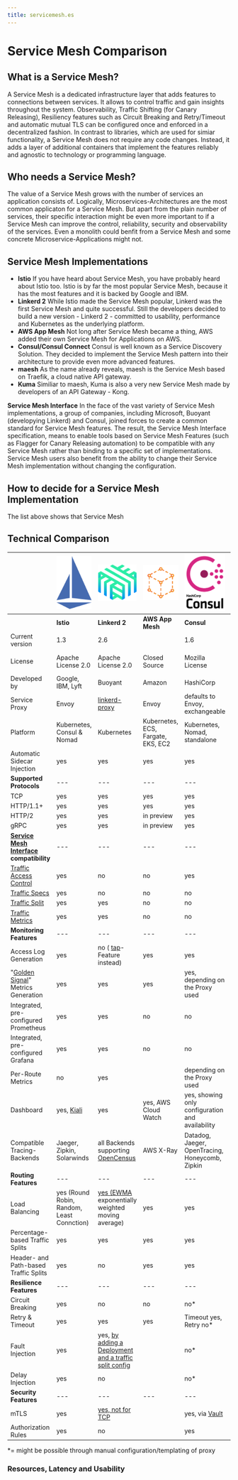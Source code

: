 ```yaml
---
title: servicemesh.es
---
```


# Service Mesh Comparison

## What is a Service Mesh?

A Service Mesh is a dedicated infrastructure layer that adds features to connections between services. It allows to control traffic and gain insights throughout the system. Observability, Traffic Shifting (for Canary Releasing), Resiliency features such as Circuit Breaking and Retry/Timeout and automatic mutual TLS can be configured once and enforced in a decentralized fashion. In contrast to libraries, which are used for simiar functionality, a Service Mesh does not require any code changes. Instead, it adds a layer of additional containers that implement the features reliably and agnostic to technology or programming language.  

## Who needs a Service Mesh?

The value of a Service Mesh grows with the number of services an application consists of. Logically, Microservices-Architectures are the most common applicaton for a Service Mesh. But apart from the plain number of services, their specific interaction might be even more important to if a Service Mesh can improve the control, reliability, security and observability of the services. Even a monolith could benfit from a Service Mesh and some concrete Microservice-Applications might not.

## Service Mesh Implementations

-  **Istio** 
  If you have heard about Service Mesh, you have probably heard about Istio too. Istio is by far the most popular Service Mesh, because it has the most features and it is backed by Google and IBM.
-  **Linkerd 2**
   While Istio made the Service Mesh popular, Linkerd was the first Service Mesh and quite successful. Still the developers decided to build a new version - Linkerd 2 - committed to usability, performance and Kubernetes as the underlying platform.  
-  **AWS App Mesh**
   Not long after Service Mesh became a thing, AWS added their own Service Mesh for Applications on AWS.
-  **Consul/Consul Connect**
   Consul is well known as a Service Discovery Solution. They decided to implement the Service Mesh pattern into their architecture to provide even more advanced features. 
-  **maesh**
   As the name already reveals, maesh is the Service Mesh based on Traefik, a cloud native API gateway.
-  **Kuma**
   Similiar to maesh, Kuma is also a very new Service Mesh made by developers of an API Gateway - Kong.

**Service Mesh Interface**
In the face of the vast variety of Service Mesh implementations, a group of companies, including Microsoft, Buoyant (developying Linkerd) and Consul, joined forces to create a common standard for Service Mesh features. The result, the Service Mesh Interface specification, means to enable tools based on Service Mesh Features (such as Flagger for Canary Releasing automation) to be compatible with any Service Mesh rather than binding to a specific set of implementations. Service Mesh users also benefit from the ability to change their Service Mesh implementation without changing the configuration.

  

## How to decide for a Service Mesh Implementation

The list above shows that Service Mesh



## Technical Comparison 

|                                                              | ![istio-blue-logo](img/istio.png)          | ![linkerd](img/linkerd.png)                                  | ![awsappmesh](img/awsappmesh.png)  | ![consul](img/consul.png)                        | ![maesh](img/maesh.svg) | ![kuma](img/kuma.png)   |
| ------------------------------------------------------------ | ------------------------------------------ | ------------------------------------------------------------ | ---------------------------------- | ------------------------------------------------ | ----------------------- | ----------------------- |
|                                                              | **Istio**                                  | **Linkerd 2**                                                | **AWS App Mesh**                   | **Consul**                                       | **mæsh**                | **Kuma**                |
| Current version                                              | 1.3                                        | 2.6                                                          |                                    | 1.6                                              | 0.7                     | 0.2                     |
| License                                                      | Apache License 2.0                         | Apache License 2.0                                           | Closed Source                      | Mozilla License                                  | Apache License 2.0      | Apache License 2.0      |
| Developed by                                                 | Google, IBM, Lyft                          | Buoyant                                                      | Amazon                             | HashiCorp                                        | containous              | Kong                    |
| Service Proxy                                                | Envoy                                      | [linkerd-proxy](https://github.com/linkerd/linkerd2-proxy)   | Envoy                              | defaults to Envoy, exchangeable                  | Traefik                 | Envoy                   |
| Platform                                                     | Kubernetes, Consul & Nomad                 | Kubernetes                                                   | Kubernetes, ECS, Fargate, EKS, EC2 | Kubernetes, Nomad, standalone                    | Kubernetes              | Kubernetes, "universal" |
| Automatic Sidecar Injection                                  | yes                                        | yes                                                          | yes                                | yes                                              | yes (per Node)          | yes                     |
| **Supported Protocols**                                      | ---                                        | ---                                                          | ---                                | ---                                              | ---                     | ---                     |
| TCP                                                          | yes                                        | yes                                                          | yes                                | yes                                              | yes                     | yes                     |
| HTTP/1.1+                                                    | yes                                        | yes                                                          | yes                                | yes                                              | yes                     | yes                     |
| HTTP/2                                                       | yes                                        | yes                                                          | in preview                         | yes                                              |                         |                         |
| gRPC                                                         | yes                                        | yes                                                          | in preview                         | yes                                              |                         |                         |
| **[Service Mesh Interface](https://smi-spec.io/) compatibility** | ---                                        | ---                                                          | ---                                | ---                                              | ---                     | ---                     |
| [Traffic Access Control](https://github.com/deislabs/smi-spec/blob/master/traffic-access-control.md) | yes                                        | no                                                           | no                                 | yes                                              | yes                     | no                      |
| [Traffic Specs](https://github.com/deislabs/smi-spec/blob/master/traffic-specs.md) | yes                                        | no                                                           | no                                 | no                                               | yes                     | no                      |
| [Traffic Split](https://github.com/deislabs/smi-spec/blob/master/traffic-split.md) | yes                                        | yes                                                          | no                                 | no                                               | yes                     | no                      |
| [Traffic Metrics](https://github.com/deislabs/smi-spec/blob/master/traffic-metrics.md) | yes                                        | yes                                                          | no                                 | no                                               | no                      | no                      |
| **Monitoring Features**                                      | ---                                        | ---                                                          | ---                                | ---                                              | ---                     | ---                     |
| Access Log Generation                                        | yes                                        | no ( [tap](https://linkerd.io/2/reference/cli/tap/)-Feature instead) | yes                                | yes                                              | yes                     | yes                     |
| "[Golden Signal](https://landing.google.com/sre/sre-book/chapters/monitoring-distributed-systems/#xref_monitoring_golden-signals)" Metrics Generation | yes                                        | yes                                                          | yes                                | yes, depending on the Proxy used                 | yes                     | no*                     |
| Integrated, pre-configured Prometheus                        | yes                                        | yes                                                          | no                                 | no                                               | yes                     | no                      |
| Integrated, pre-configured Grafana                           | yes                                        | yes                                                          | no                                 | no                                               |                         | no                      |
| Per-Route Metrics                                            | no                                         | yes                                                          |                                    | depending on the Proxy used                      |                         | no                      |
| Dashboard                                                    | yes, [Kiali](https://www.kiali.io)         | yes                                                          | yes, AWS Cloud Watch               | yes, showing only configuration and availability | no                      | no                      |
| Compatible Tracing-Backends                                  | Jaeger, Zipkin, Solarwinds                 | all Backends supporting [OpenCensus](https://opencensus.io/service/exporters/) | AWS X-Ray                          | Datadog, Jaeger, OpenTracing, Honeycomb, Zipkin  | Jaeger                  | -                       |
| **Routing Features**                                         | ---                                        | ---                                                          | ---                                | ---                                              | ---                     | ---                     |
| Load Balancing                                               | yes (Round Robin, Random, Least Connction) | [yes (EWMA](https://linkerd.io/2/features/load-balancing/) exponentially weighted moving average) | yes                                | yes                                              | yes                     |                         |
| Percentage-based Traffic Splits                              | yes                                        | yes                                                          | yes                                | yes                                              | yes                     | yes                     |
| Header- and Path-based Traffic Splits                        | yes                                        | no                                                           | yes                                | yes                                              | no                      | no*                     |
| **Resilience Features**                                      | ---                                        | ---                                                          | ---                                | ---                                              | ---                     | ---                     |
| Circuit Breaking                                             | yes                                        | no                                                           | no                                 | no*                                              | yes                     | no*                     |
| Retry & Timeout                                              | yes                                        | yes                                                          | yes                                | Timeout yes, Retry no*                           | yes                     | no*                     |
| Fault Injection                                              | yes                                        | yes, [by adding a Deployment and a traffic split config](https://linkerd.io/2/tasks/fault-injection/) |                                    | no*                                              | no                      | no*                     |
| Delay Injection                                              | yes                                        | no                                                           |                                    | no*                                              | no                      | no*                     |
| **Security Features**                                        | ---                                        | ---                                                          | ---                                | ---                                              | ---                     | ---                     |
| mTLS                                                         | yes                                        | [yes, not for TCP](https://linkerd.io/2/features/automatic-mtls/) |                                    | yes, via [Vault](https://www.vaultproject.io)    | no                      | yes                     |
| Authorization Rules                                          | yes                                        | no                                                           |                                    | yes                                              | no                      | yes                     |

*= might be possible through manual configuration/templating of proxy



### Resources, Latency and Usability